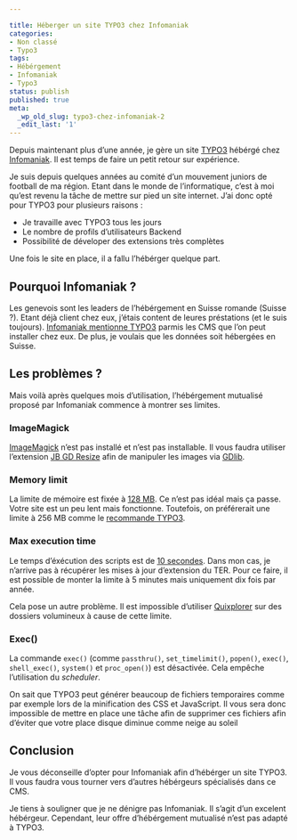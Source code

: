 ```yaml
---

title: Héberger un site TYPO3 chez Infomaniak
categories:
- Non classé
- Typo3
tags:
- Hébérgement
- Infomaniak
- Typo3
status: publish
published: true
meta:
  _wp_old_slug: typo3-chez-infomaniak-2
  _edit_last: '1'
---
```

Depuis maintenant plus d’une année, je gère un site <a title="TYPO3" href="https://www.typo3.org">TYPO3</a> hébérgé chez <a title="Infomaniak" href="https://www.infomaniak.ch">Infomaniak</a>. Il est temps de faire un petit retour sur expérience. <!--more-->

Je suis depuis quelques années au comité d’un mouvement juniors de football de ma région. Etant dans le monde de l’informatique, c’est à moi qu’est revenu la tâche de mettre sur pied un site internet. J’ai donc opté pour TYPO3 pour plusieurs raisons :
<ul>
	<li>Je travaille avec TYPO3 tous les jours</li>
	<li>Le nombre de profils d’utilisateurs Backend</li>
	<li>Possibilité de déveloper des extensions très complètes</li>
</ul>
Une fois le site en place, il a fallu l’hébérger quelque part.
<h2>Pourquoi Infomaniak ?</h2>
Les genevois sont les leaders de l’hébérgement en Suisse romande (Suisse ?). Etant déjà client chez eux, j’étais content de leures préstations (et le suis toujours). <a title="Offre d'hébérgement d'infomaniak" href="https://hebergement.dev10.dev.infomaniak.ch/commander/commander.php?&amp;language=french">Infomaniak mentionne TYPO3</a> parmis les CMS que l’on peut installer chez eux. De plus, je voulais que les données soit hébergées en Suisse.
<h2>Les problèmes ?</h2>
Mais voilà après quelques mois d’utilisation, l’hébérgement mutualisé proposé par Infomaniak commence à montrer ses limites.
<h3>ImageMagick</h3>
<a title="ImageMagick" href="https://www.imagemagick.org">ImageMagick</a> n’est pas installé et n’est pas installable. Il vous faudra utiliser l’extension <a title="Extension JB GD Resize" href="https://typo3.org/extensions/repository/view/jb_gd_resize">JB GD Resize</a> afin de manipuler les images via <a title="GD library" href="https://www.libgd.org/">GDlib</a>.
<h3>Memory limit</h3>
La limite de mémoire est fixée à <a title="Politique vis à vis de la mémoire et du temps d'exécution des scripts" href="https://hosting.infomaniak.ch/support/faq/faq_home.php?language=english&amp;faq=357?language=english">128 MB</a>. Ce n’est pas idéal mais ça passe. Votre site est un peu lent mais fonctionne.
Toutefois, on préférerait une limite à 256 MB comme le <a title="Recommandation système pour TYPO3" href="https://typo3.org/about/typo3-the-cms/system-requirements/">recommande TYPO3</a>.
<h3>Max execution time</h3>
Le temps d’éxécution des scripts est de <a title="Politique vis à vis de la mémoire et du temps d'exécution des scripts" href="https://hosting.infomaniak.ch/support/faq/faq_home.php?language=english&amp;faq=357?language=english">10 secondes</a>. Dans mon cas, je n’arrive pas à récupérer les mises à jour d’extension du TER. Pour ce faire, il est possible de monter la limite à 5 minutes mais uniquement dix fois par année.

Cela pose un autre problème. Il est impossible d’utiliser <a title="Extension TYPO3 Quixplorer" href="https://typo3.org/extensions/repository/view/t3quixplorer">Quixplorer</a> sur des dossiers volumineux à cause de cette limite.
<h3>Exec()</h3>
La commande <code>exec()</code> (comme <code>passthru()</code>, <code>set_timelimit()</code>, <code>popen()</code>, <code>exec()</code>, <code>shell_exec()</code>, <code>system()</code> et <code>proc_open()</code>) est désactivée. Cela empêche l’utilisation du <em>scheduler</em>.

On sait que TYPO3 peut générer beaucoup de fichiers temporaires comme par exemple lors de la minification des CSS et JavaScript. Il vous sera donc impossible de mettre en place une tâche afin de supprimer ces fichiers afin d’éviter que votre place disque diminue comme neige au soleil
<h2>Conclusion</h2>
Je vous déconseille d’opter pour Infomaniak afin d’hébérger un site TYPO3. Il vous faudra vous tourner vers d’autres hébérgeurs spécialisés dans ce CMS.

Je tiens à souligner que je ne dénigre pas Infomaniak. Il s’agit d’un excelent hébérgeur. Cependant, leur offre d’hébérgement mutualisé n’est pas adapté à TYPO3.
